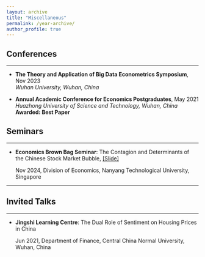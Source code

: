 ```yaml
---
layout: archive
title: "Miscellaneous"
permalink: /year-archive/
author_profile: true
---
```


## Conferences
---
* **The Theory and Application of Big Data Econometrics Symposium**, Nov 2023  
  *Wuhan University, Wuhan, China*

* **Annual Academic Conference for Economics Postgraduates**, May 2021  
  *Huazhong University of Science and Technology, Wuhan, China*  
  **Awarded: Best Paper**

## Seminars
---
* **Economics Brown Bag Seminar**: The Contagion and Determinants of the Chinese Stock Market Bubble, [[Slide]](../assets/The_Ripple_of_Bubble_Dynamics__From_Influencing_Factors_of_Sectoral_Bubbles_to_Market_Wide_Contagion_in_Chinese_Stocks___slides_.pdf) 

   Nov 2024, Division of Economics, Nanyang Technological University, Singapore  

---

## Invited Talks
---
* **Jingshi Learning Centre**: The Dual Role of Sentiment on Housing Prices in China

  Jun 2021, Department of Finance, Central China Normal University, Wuhan, China

